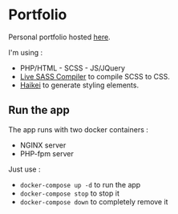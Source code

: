 # Portfolio

Personal portfolio hosted [here](https://maodematos.rf.gd/).

I'm using :

- PHP/HTML - SCSS - JS/JQuery
- [Live SASS Compiler](https://marketplace.visualstudio.com/items?itemName=glenn2223.live-sass) to compile SCSS to CSS.
- [Haikei](https://app.haikei.app/) to generate styling elements.

## Run the app

The app runs with two docker containers :
- NGINX server
- PHP-fpm server

Just use :
- `docker-compose up -d` to run the app
- `docker-compose stop` to stop it
- `docker-compose down` to completely remove it